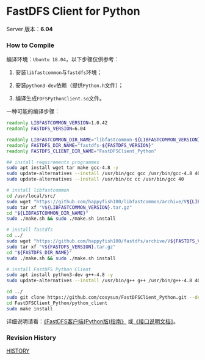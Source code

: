 # FastDFS Client for Python

Server 版本：**6.04**

### How to Compile

编译环境：`Ubuntu 18.04`，以下步骤仅供参考：

1. 安装`libfastcommon`与`fastdfs`环境；

2. 安装`python3-dev`依赖（提供`Python.h`文件）；

3. 编译生成`FDFSPythonClient.so`文件。

一种可能的编译步骤：

```bash
readonly LIBFASTCOMMON_VERSION=1.0.42
readonly FASTDFS_VERSION=6.04

readonly LIBFASTCOMMON_DIR_NAME="libfastcommon-${LIBFASTCOMMON_VERSION}"
readonly FASTDFS_DIR_NAME="fastdfs-${FASTDFS_VERSION}"
readonly FASTDFS_CLIENT_DIR_NAME="FastDFSClient_Python"

## install requirements programmes
sudo apt install wget tar make gcc-4.8 -y
sudo update-alternatives --install /usr/bin/gcc gcc /usr/bin/gcc-4.8 40
sudo update-alternatives --install /usr/bin/cc cc /usr/bin/gcc 40

# install libfastcommon
cd /usr/local/src/
sudo wget "https://github.com/happyfish100/libfastcommon/archive/V${LIBFASTCOMMON_VERSION}.tar.gz"
sudo tar xf "V${LIBFASTCOMMON_VERSION}.tar.gz"
cd "${LIBFASTCOMMON_DIR_NAME}"
sudo ./make.sh && sudo ./make.sh install

# install fastdfs
cd ../
sudo wget "https://github.com/happyfish100/fastdfs/archive/V${FASTDFS_VERSION}.tar.gz"
sudo tar xf "V${FASTDFS_VERSION}.tar.gz"
cd "${FASTDFS_DIR_NAME}"
sudo ./make.sh && sudo ./make.sh install

# install FastDFS Python Client
sudo apt install python3-dev g++-4.8 -y
sudo update-alternatives --install /usr/bin/g++ g++ /usr/bin/g++-4.8 40

cd ../
sudo git clone https://github.com/cosysun/FastDFSClient_Python.git --depth 1
cd FastDFSClient_Python/python_client
sudo make install
```

详细说明请看：[《FastDFS客户端(Python版)指南》](https://blog.csdn.net/lenyusun/article/details/44057139) 或[《接口说明文档》](./Interfaces.md)。

### Revision History

[HISTORY](./HISTORY)

